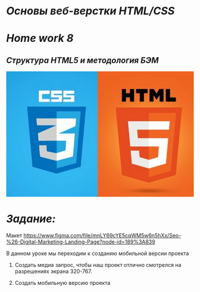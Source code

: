 # <i><b>Основы веб-верстки HTML/CSS</b>
# <b>Home work 8</b>
## <b> Структура HTML5 и методология БЭМ </b>
![html_css.jpg](html_css.jpg)
# <b>Задание:</b></i>

Макет https://www.figma.com/file/mnLY69cYE5cqWM5w6n5hXx/Seo-%26-Digital-Marketing-Landing-Page?node-id=189%3A839

В данном уроке мы переходим к созданию мобильной версии проекта

1. Создать медиа запрос, чтобы наш проект отлично смотрелся на разрешениях экрана 320-767.

2. Создать мобильную версию проекта